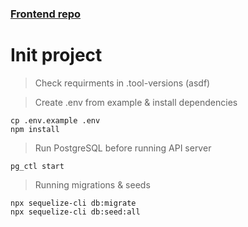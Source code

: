 ### [Frontend repo](https://github.com/tednaaa/boiler-shop)

# Init project

> Check requirments in .tool-versions (asdf)

> Create .env from example & install dependencies

```
cp .env.example .env
npm install
```

> Run PostgreSQL before running API server

```
pg_ctl start
```

> Running migrations & seeds

```
npx sequelize-cli db:migrate
npx sequelize-cli db:seed:all
```
